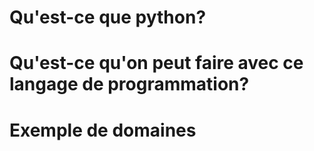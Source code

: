 # Qu'est-ce que python?


# Qu'est-ce qu'on peut faire avec ce langage de programmation?


# Exemple de domaines
